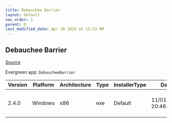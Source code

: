 ```yaml
---
title: Debauchee Barrier
layout: default
nav_order: 2
parent: D
last_modified_date: Apr 10 2024 at 12:33 AM
---
```


## Debauchee Barrier

[Source](https://github.com/debauchee/barrier)

Evergreen app: `DebaucheeBarrier`

| Version | Platform | Architecture | Type | InstallerType | Date                | Size    | URI                                                                                                                                                                                          |
| ------- | -------- | ------------ | ---- | ------------- | ------------------- | ------- | -------------------------------------------------------------------------------------------------------------------------------------------------------------------------------------------- |
| 2.4.0   | Windows  | x86          | exe  | Default       | 11/01/2021 20:46:58 | 9279404 | [https://github.com/debauchee/barrier/releases/download/v2.4.0/BarrierSetup-2.4.0-release.exe](https://github.com/debauchee/barrier/releases/download/v2.4.0/BarrierSetup-2.4.0-release.exe) |
